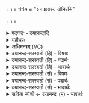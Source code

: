 +++
title = "०१ क्षत्रस्य योनिरसि"

+++
<details><summary>पदपाठः - दयानन्दादि</summary>

क्ष॒त्रस्य॑। योनिः॑। अ॒सि॒। क्ष॒त्रस्य॑। नाभिः॑। अ॒सि॒। मा। त्वा॒। हि॒ꣳसी॒त्। मा। मा॒। हि॒ꣳसीः॒। १।
</details>

<details><summary>महीधरः</summary>

म० 'सोमासन्दीवदासन्दीं जानुमात्रपदीं वेद्योर्निदधाति क्षत्रस्य योनिरिति' ( का० १९ । ४ । ८) । जानुप्रमाणपादामासन्दीं वेद्योर्मध्ये निदधाति सोमासन्दीवदिति मुञ्जरज्जुव्युताम्। आसन्द्या द्वौ पादौ दक्षिणवेदौ द्वावुत्तरवेदौ यथा तथेति सूत्रार्थः । आसन्दीदेवताका द्विपदा गायत्री। हे आसन्दि, त्वं क्षत्रस्य योनिरुत्पत्तिस्थानमसि । आसन्द्यामभिषिक्तो गुणधर्मानर्हति राजेति भावः । क्षत्रस्य नाभिर्नहनं बन्धनं चासि 'कृष्णाजिनमस्यामास्तृणाति मा त्वेति' ( का० १९ । ४ । ८)। अस्यामासन्द्यां कृष्णाजिनं छादयेदित्यर्थः । यजुः कृष्णाजिनदेवत्यम् । प्राजापत्या गायत्री । यज्ञाध्यासेन कृष्णाजिनं प्रार्थ्यते । हे कृष्णाजिन, आसन्दी त्वा त्वां मा हिंसीः । त्वं च मा मां मा हिंसीः मा जहि । 'यज्ञो वै कृष्णाजिनं यज्ञस्य चैवात्मनश्च हिंसायै' (१२ । ८ । ३ । ९) इति श्रुतेः ॥ १॥  
द्वितीया।
</details>

<details><summary>अधिमन्त्रम् (VC)</summary>

- सभेशो देवता
- प्रजापतिर्ऋषिः
- द्विपदा विराड्गायत्री
- षड्जः
</details>

<details><summary>दयानन्द-सरस्वती (हि) - विषयः</summary>

अब बीसवें अध्याय का आरम्भ है, इसके आदि से राजधर्म विषय का वर्णन करते हैं ॥
</details>

<details><summary>दयानन्द-सरस्वती (हि) - पदार्थः</summary>

पदार्थान्वयभाषाः -  हे सभापते ! जिससे तू (क्षत्रस्य) राज्य का (योनिः) निमित्त (असि) है, (क्षत्रस्य) राजकुल का (नाभिः) नाभि के समान जीवन हेतु (असि) है, इससे (त्वा) तुझको कोई भी (मा, हिंसीत्) मत मारे, तू (मा) मुझे (मा, हिंसीः) मत मारे ॥१ ॥
</details>

<details><summary>दयानन्द-सरस्वती (हि) - भावार्थः</summary>

भावार्थभाषाः -  स्वामी और भृत्यजन परस्पर ऐसी प्रतिज्ञा करें कि राजपुरुष प्रजापुरुषों और प्रजापुरुष राजपुरुषों की निरन्तर रक्षा करें, जिससे सबके सुख की उन्नति होवे ॥१ ॥
</details>

<details><summary>दयानन्द-सरस्वती (सं) - विषयः</summary>

अस्यादितो राजधर्मविषयमाह ॥
</details>

<details><summary>दयानन्द-सरस्वती (सं) - पदार्थः</summary>

पदार्थान्वयभाषाः -  हे सभेश ! यतस्त्वं क्षत्रस्य योनिरसि क्षत्रस्य नाभिरसि, तस्मात् त्वा कोऽपि मा हिंसीत्, त्वं मा मा हिंसीः ॥१ ॥
</details>

<details><summary>दयानन्द-सरस्वती (सं) - भावार्थः</summary>

भावार्थभाषाः -  स्वामी भृत्यजनाश्च परस्परमेवं प्रतिज्ञां कुर्यू राजजनाः प्रजाजनान् प्रजाजना राजजनाँश्च सततं रक्षेयुः, येन सर्वेषां सुखोन्नतिः स्यात् ॥१ ॥
</details>

<details><summary>सविता जोशी ← दयानन्दः (म) - भावार्थः</summary>

भावार्थभाषाः -  राजपुरुषांनी प्रजेचे रक्षण करावे व प्रजेने राजपुरुषांचे रक्षण करावे, अशी प्रतिज्ञा स्वामी व सेवक यांनी करावी म्हणजे सर्वांच्या सुखात वाढ होते.
</details>